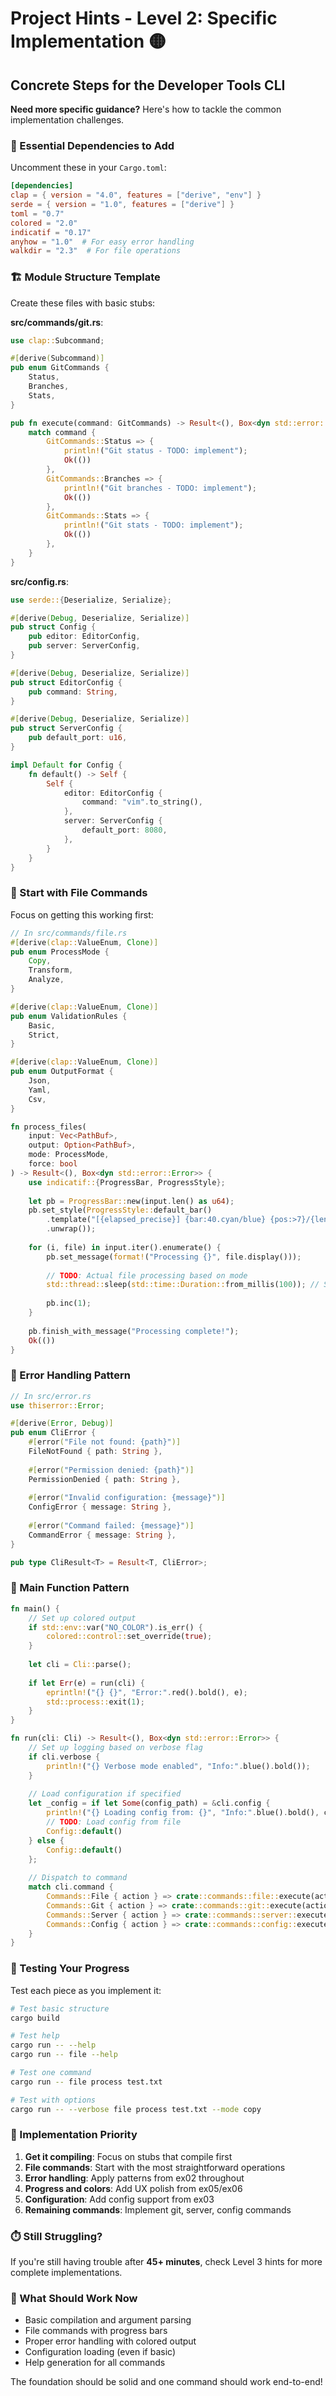 # Project Hints - Level 2: Specific Implementation 🟡

## Concrete Steps for the Developer Tools CLI

**Need more specific guidance?** Here's how to tackle the common implementation challenges.

### 🔧 Essential Dependencies to Add

Uncomment these in your `Cargo.toml`:
```toml
[dependencies]
clap = { version = "4.0", features = ["derive", "env"] }
serde = { version = "1.0", features = ["derive"] }
toml = "0.7"
colored = "2.0"
indicatif = "0.17"
anyhow = "1.0"  # For easy error handling
walkdir = "2.3"  # For file operations
```

### 🏗️ Module Structure Template

Create these files with basic stubs:

**src/commands/git.rs**:
```rust
use clap::Subcommand;

#[derive(Subcommand)]
pub enum GitCommands {
    Status,
    Branches,
    Stats,
}

pub fn execute(command: GitCommands) -> Result<(), Box<dyn std::error::Error>> {
    match command {
        GitCommands::Status => {
            println!("Git status - TODO: implement");
            Ok(())
        },
        GitCommands::Branches => {
            println!("Git branches - TODO: implement");
            Ok(())
        },
        GitCommands::Stats => {
            println!("Git stats - TODO: implement");
            Ok(())
        },
    }
}
```

**src/config.rs**:
```rust
use serde::{Deserialize, Serialize};

#[derive(Debug, Deserialize, Serialize)]
pub struct Config {
    pub editor: EditorConfig,
    pub server: ServerConfig,
}

#[derive(Debug, Deserialize, Serialize)]
pub struct EditorConfig {
    pub command: String,
}

#[derive(Debug, Deserialize, Serialize)]  
pub struct ServerConfig {
    pub default_port: u16,
}

impl Default for Config {
    fn default() -> Self {
        Self {
            editor: EditorConfig {
                command: "vim".to_string(),
            },
            server: ServerConfig {
                default_port: 8080,
            },
        }
    }
}
```

### 🎯 Start with File Commands

Focus on getting this working first:

```rust
// In src/commands/file.rs
#[derive(clap::ValueEnum, Clone)]
pub enum ProcessMode {
    Copy,
    Transform, 
    Analyze,
}

#[derive(clap::ValueEnum, Clone)]
pub enum ValidationRules {
    Basic,
    Strict,
}

#[derive(clap::ValueEnum, Clone)]
pub enum OutputFormat {
    Json,
    Yaml,
    Csv,
}

fn process_files(
    input: Vec<PathBuf>,
    output: Option<PathBuf>, 
    mode: ProcessMode,
    force: bool
) -> Result<(), Box<dyn std::error::Error>> {
    use indicatif::{ProgressBar, ProgressStyle};
    
    let pb = ProgressBar::new(input.len() as u64);
    pb.set_style(ProgressStyle::default_bar()
        .template("[{elapsed_precise}] {bar:40.cyan/blue} {pos:>7}/{len:7} {msg}")
        .unwrap());
    
    for (i, file) in input.iter().enumerate() {
        pb.set_message(format!("Processing {}", file.display()));
        
        // TODO: Actual file processing based on mode
        std::thread::sleep(std::time::Duration::from_millis(100)); // Simulate work
        
        pb.inc(1);
    }
    
    pb.finish_with_message("Processing complete!");
    Ok(())
}
```

### 🎨 Error Handling Pattern

```rust
// In src/error.rs  
use thiserror::Error;

#[derive(Error, Debug)]
pub enum CliError {
    #[error("File not found: {path}")]
    FileNotFound { path: String },
    
    #[error("Permission denied: {path}")]
    PermissionDenied { path: String },
    
    #[error("Invalid configuration: {message}")]
    ConfigError { message: String },
    
    #[error("Command failed: {message}")]
    CommandError { message: String },
}

pub type CliResult<T> = Result<T, CliError>;
```

### 🔧 Main Function Pattern

```rust
fn main() {
    // Set up colored output
    if std::env::var("NO_COLOR").is_err() {
        colored::control::set_override(true);
    }
    
    let cli = Cli::parse();
    
    if let Err(e) = run(cli) {
        eprintln!("{} {}", "Error:".red().bold(), e);
        std::process::exit(1);
    }
}

fn run(cli: Cli) -> Result<(), Box<dyn std::error::Error>> {
    // Set up logging based on verbose flag
    if cli.verbose {
        println!("{} Verbose mode enabled", "Info:".blue().bold());
    }
    
    // Load configuration if specified
    let _config = if let Some(config_path) = &cli.config {
        println!("{} Loading config from: {}", "Info:".blue().bold(), config_path.display());
        // TODO: Load config from file
        Config::default()
    } else {
        Config::default()
    };
    
    // Dispatch to command
    match cli.command {
        Commands::File { action } => crate::commands::file::execute(action),
        Commands::Git { action } => crate::commands::git::execute(action),
        Commands::Server { action } => crate::commands::server::execute(action),
        Commands::Config { action } => crate::commands::config::execute(action),
    }
}
```

### 🧪 Testing Your Progress

Test each piece as you implement it:

```bash
# Test basic structure
cargo build

# Test help
cargo run -- --help
cargo run -- file --help

# Test one command
cargo run -- file process test.txt

# Test with options
cargo run -- --verbose file process test.txt --mode copy
```

### 🎯 Implementation Priority

1. **Get it compiling**: Focus on stubs that compile first
2. **File commands**: Start with the most straightforward operations
3. **Error handling**: Apply patterns from ex02 throughout
4. **Progress and colors**: Add UX polish from ex05/ex06
5. **Configuration**: Add config support from ex03
6. **Remaining commands**: Implement git, server, config commands

### ⏱️ Still Struggling?

If you're still having trouble after **45+ minutes**, check Level 3 hints for more complete implementations.

### 🎯 What Should Work Now

- Basic compilation and argument parsing
- File commands with progress bars
- Proper error handling with colored output
- Configuration loading (even if basic)
- Help generation for all commands

The foundation should be solid and one command should work end-to-end!